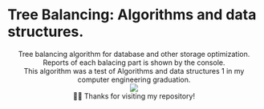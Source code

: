 #  Tree Balancing: Algorithms and data structures.

<div align="center"> 
Tree balancing algorithm for database and other storage optimization. Reports of each balacing part is shown by the console.
 </div>
 <div align="center"> 
This algorithm was a test of Algorithms and data structures 1 in my computer engineering graduation.
 </div>
<div align="center"> 
<img src="https://media3.giphy.com/media/JlZdzxVq0C1eku0V4h/giphy.gif?cid=ecf05e47ocxubmkfhm7c771rkg420yonw0c8yu9xcq9qjl0v&rid=giphy.gif&ct=g" >
  </div>
  <div align="center"> 
 🙋‍♂️ Thanks for visiting my repository!
</div>
